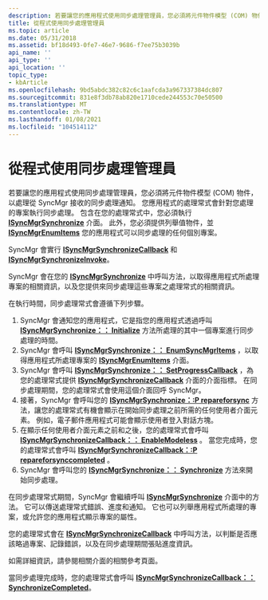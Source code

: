 ```yaml
---
description: 若要讓您的應用程式使用同步處理管理員，您必須將元件物件模型 (COM) 物件，以處理從 SyncMgr 接收的同步處理通知。
title: 從程式使用同步處理管理員
ms.topic: article
ms.date: 05/31/2018
ms.assetid: bf18d493-0fe7-46e7-9686-f7ee75b3039b
api_name: ''
api_type: ''
api_location: ''
topic_type:
- kbArticle
ms.openlocfilehash: 9bd5abdc382c82c6c1aafcda3a967337384dc807
ms.sourcegitcommit: 831e8f3db78ab820e1710cede244553c70e50500
ms.translationtype: MT
ms.contentlocale: zh-TW
ms.lasthandoff: 01/08/2021
ms.locfileid: "104514112"
---
```

# <a name="using-synchronization-manager-from-a-program"></a>從程式使用同步處理管理員

若要讓您的應用程式使用同步處理管理員，您必須將元件物件模型 (COM) 物件，以處理從 SyncMgr 接收的同步處理通知。 您應用程式的處理常式會針對您處理的專案執行同步處理。 包含在您的處理常式中，您必須執行 [**ISyncMgrSynchronize**](/windows/desktop/api/Mobsync/nn-mobsync-isyncmgrsynchronize) 介面。 此外，您必須提供列舉值物件，並 [**ISyncMgrEnumItems**](/windows/desktop/api/mobsync/nn-mobsync-isyncmgrenumitems) 您的應用程式可以同步處理的任何個別專案。

SyncMgr 會實行 [**ISyncMgrSynchronizeCallback**](/windows/desktop/api/mobsync/nn-mobsync-isyncmgrsynchronizecallback) 和 [**ISyncMgrSynchronizeInvoke**](/windows/desktop/api/Mobsync/nn-mobsync-isyncmgrsynchronizeinvoke)。

SyncMgr 會在您的 [**ISyncMgrSynchronize**](/windows/desktop/api/Mobsync/nn-mobsync-isyncmgrsynchronize) 中呼叫方法，以取得應用程式所處理專案的相關資訊，以及您提供來同步處理這些專案之處理常式的相關資訊。

在執行時間，同步處理常式會遵循下列步驟。

1.  SyncMgr 會通知您的應用程式，它是指您的應用程式透過呼叫 [**ISyncMgrSynchronize：： Initialize**](/windows/desktop/api/Mobsync/nf-mobsync-isyncmgrsynchronize-initialize) 方法所處理的其中一個專案進行同步處理的時間。
2.  SyncMgr 會呼叫 [**ISyncMgrSynchronize：： EnumSyncMgrItems**](/windows/desktop/api/Mobsync/nf-mobsync-isyncmgrsynchronize-enumsyncmgritems) ，以取得應用程式所處理專案的 [**ISyncMgrEnumItems**](/windows/desktop/api/mobsync/nn-mobsync-isyncmgrenumitems) 介面。
3.  SyncMgr 會呼叫 [**ISyncMgrSynchronize：： SetProgressCallback**](/windows/desktop/api/Mobsync/nf-mobsync-isyncmgrsynchronize-setprogresscallback) ，為您的處理常式提供 [**ISyncMgrSynchronizeCallback**](/windows/desktop/api/mobsync/nn-mobsync-isyncmgrsynchronizecallback) 介面的介面指標。 在同步處理期間，您的處理常式會使用這個介面回呼 SyncMgr。
4.  接著，SyncMgr 會呼叫您的 [**ISyncMgrSynchronize：:P repareforsync**](/windows/desktop/api/Mobsync/nf-mobsync-isyncmgrsynchronize-prepareforsync) 方法，讓您的處理常式有機會顯示在開始同步處理之前所需的任何使用者介面元素。 例如，電子郵件應用程式可能會顯示使用者登入對話方塊。
5.  在顯示任何使用者介面元素之前和之後，您的處理常式會呼叫 [**ISyncMgrSynchronizeCallback：： EnableModeless**](/windows/desktop/api/Mobsync/nf-mobsync-isyncmgrsynchronizecallback-enablemodeless) 。 當您完成時，您的處理常式會呼叫 [**ISyncMgrSynchronizeCallback：:P repareforsynccompleted**](/windows/desktop/api/Mobsync/nf-mobsync-isyncmgrsynchronizecallback-prepareforsynccompleted) 。
6.  SyncMgr 會呼叫您的 [**ISyncMgrSynchronize：： Synchronize**](/windows/desktop/api/Mobsync/nf-mobsync-isyncmgrsynchronize-synchronize) 方法來開始同步處理。

在同步處理常式期間，SyncMgr 會繼續呼叫 [**ISyncMgrSynchronize**](/windows/desktop/api/Mobsync/nn-mobsync-isyncmgrsynchronize) 介面中的方法。 它可以傳送處理常式錯誤、進度和通知。 它也可以列舉應用程式所處理的專案，或允許您的應用程式顯示專案的屬性。

您的處理常式會在 [**ISyncMgrSynchronizeCallback**](/windows/desktop/api/mobsync/nn-mobsync-isyncmgrsynchronizecallback) 中呼叫方法，以判斷是否應該略過專案、記錄錯誤，以及在同步處理期間張貼進度資訊。

如需詳細資訊，請參閱相關介面的相關參考頁面。

當同步處理完成時，您的處理常式會呼叫 [**ISyncMgrSynchronizeCallback：： SynchronizeCompleted**](/windows/desktop/api/Mobsync/nf-mobsync-isyncmgrsynchronizecallback-synchronizecompleted)。

 

 




